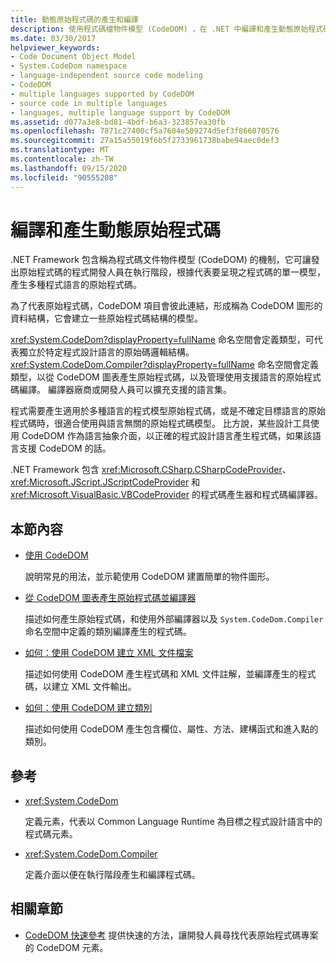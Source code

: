 ```yaml
---
title: 動態原始程式碼的產生和編譯
description: 使用程式碼檔物件模型 (CodeDOM) ，在 .NET 中編譯和產生動態原始程式碼。 CodeDOM 元素會連結至 CodeDOM 圖形。
ms.date: 03/30/2017
helpviewer_keywords:
- Code Document Object Model
- System.CodeDom namespace
- language-independent source code modeling
- CodeDOM
- multiple languages supported by CodeDOM
- source code in multiple languages
- languages, multiple language support by CodeDOM
ms.assetid: d077a3e8-bd81-4bdf-b6a3-323857ea30fb
ms.openlocfilehash: 7871c27400cf5a7604e509274d5ef3f866070576
ms.sourcegitcommit: 27a15a55019f6b5f2733961738babe94aec0def3
ms.translationtype: MT
ms.contentlocale: zh-TW
ms.lasthandoff: 09/15/2020
ms.locfileid: "90555208"
---
```

# <a name="compile-and-generate-dynamic-source-code"></a>編譯和產生動態原始程式碼

.NET Framework 包含稱為程式碼文件物件模型 (CodeDOM) 的機制，它可讓發出原始程式碼的程式開發人員在執行階段，根據代表要呈現之程式碼的單一模型，產生多種程式語言的原始程式碼。  
  
為了代表原始程式碼，CodeDOM 項目會彼此連結，形成稱為 CodeDOM 圖形的資料結構，它會建立一些原始程式碼結構的模型。  
  
<xref:System.CodeDom?displayProperty=fullName> 命名空間會定義類型，可代表獨立於特定程式設計語言的原始碼邏輯結構。 <xref:System.CodeDom.Compiler?displayProperty=fullName> 命名空間會定義類型，以從 CodeDOM 圖表產生原始程式碼，以及管理使用支援語言的原始程式碼編譯。 編譯器廠商或開發人員可以擴充支援的語言集。  
  
程式需要產生適用於多種語言的程式模型原始程式碼，或是不確定目標語言的原始程式碼時，很適合使用與語言無關的原始程式碼模型。 比方說，某些設計工具使用 CodeDOM 作為語言抽象介面，以正確的程式設計語言產生程式碼，如果該語言支援 CodeDOM 的話。  
  
.NET Framework 包含 <xref:Microsoft.CSharp.CSharpCodeProvider>、<xref:Microsoft.JScript.JScriptCodeProvider> 和 <xref:Microsoft.VisualBasic.VBCodeProvider> 的程式碼產生器和程式碼編譯器。  
  
## <a name="in-this-section"></a>本節內容

- [使用 CodeDOM](using-the-codedom.md)

  說明常見的用法，並示範使用 CodeDOM 建置簡單的物件圖形。  
  
- [從 CodeDOM 圖表產生原始程式碼並編譯器](generating-and-compiling-source-code-from-a-codedom-graph.md)  

  描述如何產生原始程式碼，和使用外部編譯器以及 `System.CodeDom.Compiler` 命名空間中定義的類別編譯產生的程式碼。  
  
- [如何：使用 CodeDOM 建立 XML 文件檔案](how-to-create-an-xml-documentation-file-using-codedom.md)  

  描述如何使用 CodeDOM 產生程式碼和 XML 文件註解，並編譯產生的程式碼，以建立 XML 文件輸出。  
  
- [如何：使用 CodeDOM 建立類別](how-to-create-a-class-using-codedom.md)  

  描述如何使用 CodeDOM 產生包含欄位、屬性、方法、建構函式和進入點的類別。  
  
## <a name="reference"></a>參考  

- <xref:System.CodeDom>  

  定義元素，代表以 Common Language Runtime 為目標之程式設計語言中的程式碼元素。  
  
- <xref:System.CodeDom.Compiler>  

  定義介面以便在執行階段產生和編譯程式碼。  
  
## <a name="related-sections"></a>相關章節  

- [CodeDOM 快速參考](/previous-versions/dotnet/netframework-4.0/f1dfsbhc(v=vs.100)) 提供快速的方法，讓開發人員尋找代表原始程式碼專案的 CodeDOM 元素。
